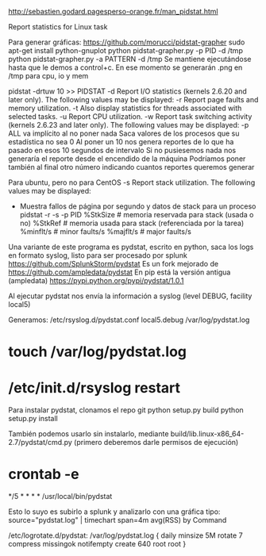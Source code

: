 http://sebastien.godard.pagesperso-orange.fr/man_pidstat.html

Report statistics for Linux task


Para generar gráficas: https://github.com/morucci/pidstat-grapher
sudo apt-get install python-gnuplot
python pidstat-grapher.py -p PID -d /tmp
python pidstat-grapher.py -a PATTERN -d /tmp
Se mantiene ejecutándose hasta que le demos a control+c. En ese momento se generarán .png en /tmp para cpu, io y mem



pidstat -drtuw 10 >> PIDSTAT
       -d     Report I/O statistics (kernels 2.6.20 and later only).  The following values may be displayed:
       -r     Report page faults and memory utilization.
       -t     Also display statistics for threads associated with selected tasks.
       -u     Report CPU utilization.
       -w     Report task switching activity (kernels 2.6.23 and later only).  The following values may be displayed:
       -p ALL va implícito al no poner nada
       Saca valores de los procesos que su estadística no sea 0
       Al poner un 10 nos genera reportes de lo que ha pasado en esos 10 segundos de intervalo
       Si no pusiesemos nada nos generaría el reporte desde el encendido de la máquina
       Podríamos poner también al final otro número indicando cuantos reportes queremos generar

Para ubuntu, pero no para CentOS
-s     Report stack utilization.  The following values may be displayed:


- Muestra fallos de página por segundo y datos de stack para un proceso
pidstat -r -s -p PID
  %StkSize      # memoria reservada para stack (usada o no)
  %StkRef       # memoria usada para stack (referenciada por la tarea)
  %minflt/s     # minor faults/s
  %majflt/s     # major faults/s


Una variante de este programa es pydstat, escrito en python, saca los logs en formato syslog, listo para ser procesado por splunk
https://github.com/SplunkStorm/pydstat
Es un fork mejorado de https://github.com/ampledata/pydstat
En pip está la versión antigua (ampledata) https://pypi.python.org/pypi/pydstat/1.0.1

Al ejecutar pydstat nos envía la información a syslog (level DEBUG, facility local5)


Generamos: /etc/rsyslog.d/pydstat.conf
local5.debug		/var/log/pydstat.log

# touch /var/log/pydstat.log
# /etc/init.d/rsyslog restart

Para instalar pydstat, clonamos el repo git
python setup.py build
python setup.py install

También podemos usarlo sin instalarlo, mediante build/lib.linux-x86_64-2.7/pydstat/cmd.py (primero deberemos darle permisos de ejecución)

# crontab -e
*/5 * * * * /usr/local/bin/pydstat

Esto lo suyo es subirlo a splunk y analizarlo con una gráfica tipo:
source="pydstat.log" | timechart span=4m avg(RSS) by Command

/etc/logrotate.d/pydstat:
/var/log/pydstat.log { 
  daily
  minsize 5M
  rotate 7 
  compress 
  missingok 
  notifempty 
  create 640 root root
}

